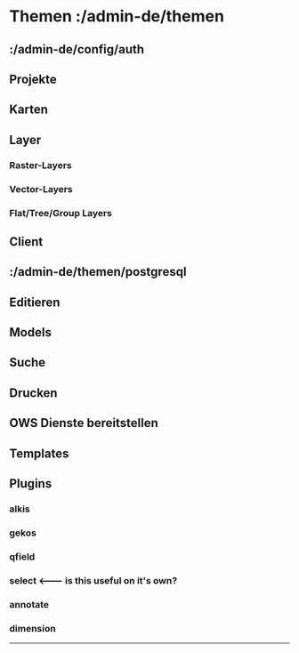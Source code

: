 # Themen :/admin-de/themen


## :/admin-de/config/auth
<!--
 In File: /gbd-websuite/app/gws/base/auth/_doc/admin-de.doc.md
- Preface: Authentication vs Authorization
- Authentication: file, postgres, ldap(ldap could be own topic)
- Authorization: access, permissions
-->

## Projekte
<!--
- uids, metadata and usage in assets/index.cx.html
- project-level templates

- inclusion via projects vs projectDirs vs projectPaths
- overriding global configuration for assets, actions, client.xxx, ...
-->

## Karten
<!--
- map vs overviewMap
- crs, center, extent, extentBuffer, zoom
- layers: ordering, link to layer thema
-->

## Layer

### Raster-Layers
<!--
- qgis,qgisflat,tile,wms,wmsflat,wmts
- caching (/admin-de/layer/cache)
-->

### Vector-Layers
<!--
- geojson,postgres,wfs,??wfsflat??
- link to styling
- link to editing & models
-->

### Flat/Tree/Group Layers
<!--
- group geojson postgres qgis qgisflat tile wfs wfsflat wms wmsflat wmts
- clientOptions, autoLayers
-->

## Client
<!--
- client elements
- clientOptions
- including in project.cx.html
-->

## :/admin-de/themen/postgresql

## Editieren
<!--
- edit layers
    - link to styling
- link to models
    - attr. table
-->

## Models
<!--
- (maybe include in editing?)
-->

## Suche
<!--
- nominatim
- postgres
- qgis
- wfs
- wms
-->

## Drucken
<!--
- templates
    - html, map, py, qgis
- link to models
- qualityLevels
-->

## OWS Dienste bereitstellen

## Templates
<!--
- maybe include in various places? general templating? single vs double curly braces?
-->

## Plugins
<!--
- usage and including of plugins, not plugin development
-->

### alkis
### gekos
### qfield
### select <--- is this useful on it's own?
### annotate
### dimension

----------

<!--
- qgis server specific things?
- fonts?
- server stuff:
    - developer options
    - helpers? maybe include in other topics, as csv and xml helpers are weird topics on their own.
    - storage (maybe include in other topics where applicable)
    - web.*
    - server.*
-->
